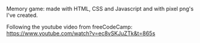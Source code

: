 Memory game: made with HTML, CSS and Javascript and with pixel png's I've created. 

Following the youtube video from freeCodeCamp:
https://www.youtube.com/watch?v=ec8vSKJuZTk&t=865s